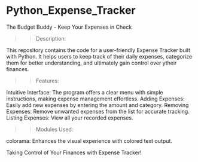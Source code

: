 # Python_Expense_Tracker
The Budget Buddy - Keep Your Expenses in Check 

>>Description:

  This repository contains the code for a user-friendly Expense Tracker built with Python. It helps users to keep track of their daily expenses,
  categorize them for better understanding, and ultimately gain control over ytheir finances.

>>Features:

Intuitive Interface: The program offers a clear menu with simple instructions, making expense management effortless.
Adding Expenses: Easily add new expenses by entering the amount and category.
Removing Expenses: Remove unwanted expenses from the list for accurate tracking.
Listing Expenses: View all your recorded expenses. 

>>Modules Used:

colorama: Enhances the visual experience with colored text output.

Taking Control of Your Finances with Expense Tracker!
